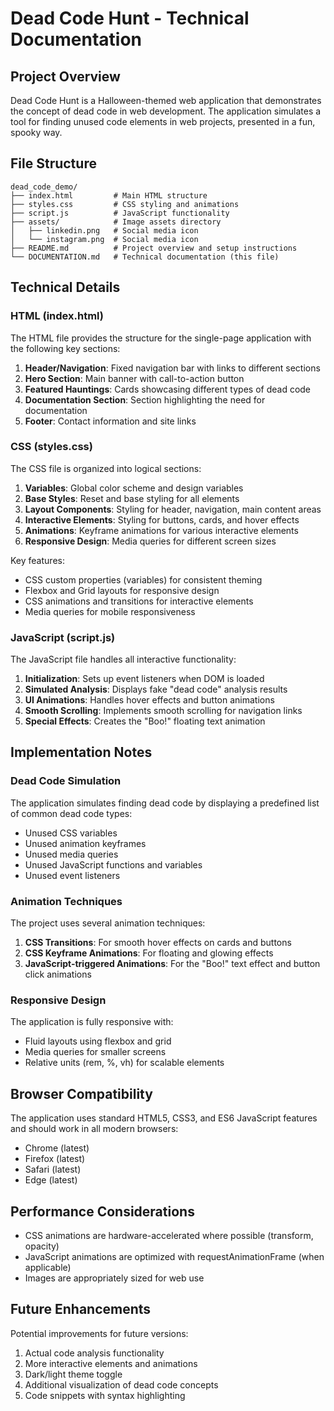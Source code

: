 # Dead Code Hunt - Technical Documentation

## Project Overview

Dead Code Hunt is a Halloween-themed web application that demonstrates the concept of dead code in web development. The application simulates a tool for finding unused code elements in web projects, presented in a fun, spooky way.

## File Structure

```
dead_code_demo/
├── index.html         # Main HTML structure
├── styles.css         # CSS styling and animations
├── script.js          # JavaScript functionality
├── assets/            # Image assets directory
│   ├── linkedin.png   # Social media icon
│   └── instagram.png  # Social media icon
├── README.md          # Project overview and setup instructions
└── DOCUMENTATION.md   # Technical documentation (this file)
```

## Technical Details

### HTML (index.html)

The HTML file provides the structure for the single-page application with the following key sections:

1. **Header/Navigation**: Fixed navigation bar with links to different sections
2. **Hero Section**: Main banner with call-to-action button
3. **Featured Hauntings**: Cards showcasing different types of dead code
4. **Documentation Section**: Section highlighting the need for documentation
5. **Footer**: Contact information and site links

### CSS (styles.css)

The CSS file is organized into logical sections:

1. **Variables**: Global color scheme and design variables
2. **Base Styles**: Reset and base styling for all elements
3. **Layout Components**: Styling for header, navigation, main content areas
4. **Interactive Elements**: Styling for buttons, cards, and hover effects
5. **Animations**: Keyframe animations for various interactive elements
6. **Responsive Design**: Media queries for different screen sizes

Key features:
- CSS custom properties (variables) for consistent theming
- Flexbox and Grid layouts for responsive design
- CSS animations and transitions for interactive elements
- Media queries for mobile responsiveness

### JavaScript (script.js)

The JavaScript file handles all interactive functionality:

1. **Initialization**: Sets up event listeners when DOM is loaded
2. **Simulated Analysis**: Displays fake "dead code" analysis results
3. **UI Animations**: Handles hover effects and button animations
4. **Smooth Scrolling**: Implements smooth scrolling for navigation links
5. **Special Effects**: Creates the "Boo!" floating text animation

## Implementation Notes

### Dead Code Simulation

The application simulates finding dead code by displaying a predefined list of common dead code types:
- Unused CSS variables
- Unused animation keyframes
- Unused media queries
- Unused JavaScript functions and variables
- Unused event listeners

### Animation Techniques

The project uses several animation techniques:
1. **CSS Transitions**: For smooth hover effects on cards and buttons
2. **CSS Keyframe Animations**: For floating and glowing effects
3. **JavaScript-triggered Animations**: For the "Boo!" text effect and button click animations

### Responsive Design

The application is fully responsive with:
- Fluid layouts using flexbox and grid
- Media queries for smaller screens
- Relative units (rem, %, vh) for scalable elements

## Browser Compatibility

The application uses standard HTML5, CSS3, and ES6 JavaScript features and should work in all modern browsers:
- Chrome (latest)
- Firefox (latest)
- Safari (latest)
- Edge (latest)

## Performance Considerations

- CSS animations are hardware-accelerated where possible (transform, opacity)
- JavaScript animations are optimized with requestAnimationFrame (when applicable)
- Images are appropriately sized for web use

## Future Enhancements

Potential improvements for future versions:
1. Actual code analysis functionality
2. More interactive elements and animations
3. Dark/light theme toggle
4. Additional visualization of dead code concepts
5. Code snippets with syntax highlighting